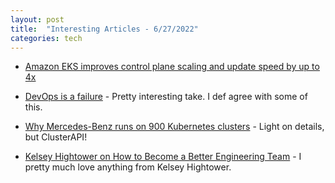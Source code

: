 ```yaml
---
layout: post
title:  "Interesting Articles - 6/27/2022"
categories: tech
---
```

* [Amazon EKS improves control plane scaling and update speed by up to 4x](https://aws.amazon.com/blogs/containers/amazon-eks-control-plane-auto-scaling-enhancements-improve-speed-by-4x/)

* [DevOps is a failure](https://leebriggs.co.uk/blog/2022/06/21/devops-is-a-failure) - Pretty interesting take. I def agree with some of this.

* [Why Mercedes-Benz runs on 900 Kubernetes clusters](https://www.infoworld.com/article/3664052/why-mercedes-benz-runs-on-900-kubernetes-clusters.html) - Light on details, but ClusterAPI!

* [Kelsey Hightower on How to Become a Better Engineering Team](https://thenewstack.io/kelsey-hightower-on-how-to-become-a-better-engineering-team/) - I pretty much love anything from Kelsey Hightower.
